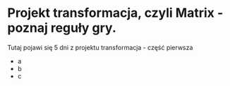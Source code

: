 # Projekt transformacja, czyli Matrix - poznaj reguły gry.

Tutaj pojawi się 5 dni z projektu transformacja - część pierwsza
- a
- b
- c
